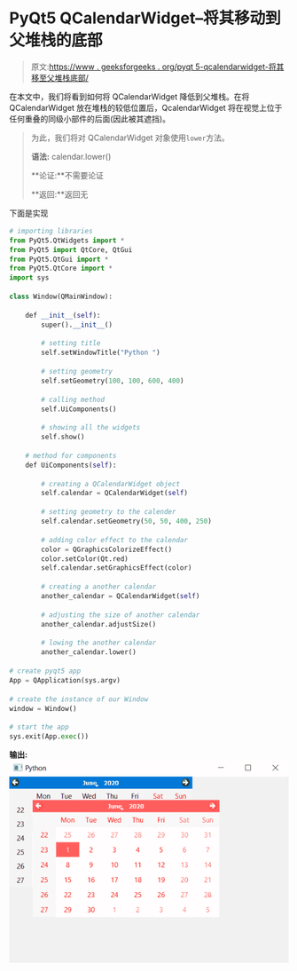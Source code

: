 # PyQt5 QCalendarWidget–将其移动到父堆栈的底部

> 原文:[https://www . geeksforgeeks . org/pyqt 5-qcalendarwidget-将其移至父堆栈底部/](https://www.geeksforgeeks.org/pyqt5-qcalendarwidget-moving-it-to-the-bottom-of-the-parent-stack/)

在本文中，我们将看到如何将 QCalendarWidget 降低到父堆栈。在将 QCalendarWidget 放在堆栈的较低位置后，QcalendarWidget 将在视觉上位于任何重叠的同级小部件的后面(因此被其遮挡)。

> 为此，我们将对 QCalendarWidget 对象使用`lower`方法。
> 
> **语法:** calendar.lower()
> 
> **论证:**不需要论证
> 
> **返回:**返回无

下面是实现

```py
# importing libraries
from PyQt5.QtWidgets import * 
from PyQt5 import QtCore, QtGui
from PyQt5.QtGui import * 
from PyQt5.QtCore import * 
import sys

class Window(QMainWindow):

    def __init__(self):
        super().__init__()

        # setting title
        self.setWindowTitle("Python ")

        # setting geometry
        self.setGeometry(100, 100, 600, 400)

        # calling method
        self.UiComponents()

        # showing all the widgets
        self.show()

    # method for components
    def UiComponents(self):

        # creating a QCalendarWidget object
        self.calendar = QCalendarWidget(self)

        # setting geometry to the calender
        self.calendar.setGeometry(50, 50, 400, 250)

        # adding color effect to the calendar
        color = QGraphicsColorizeEffect()
        color.setColor(Qt.red)
        self.calendar.setGraphicsEffect(color)

        # creating a another calendar
        another_calendar = QCalendarWidget(self)

        # adjusting the size of another calendar
        another_calendar.adjustSize()

        # lowing the another calendar
        another_calendar.lower()

# create pyqt5 app
App = QApplication(sys.argv)

# create the instance of our Window
window = Window()

# start the app
sys.exit(App.exec())
```

**输出:**
![](img/488dbf7fe40aa9f7f442fb2d89d4e9fd.png)
